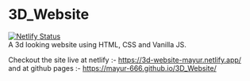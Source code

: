 # 3D_Website

[![Netlify Status](https://api.netlify.com/api/v1/badges/cc593f9b-7856-4f91-8fb7-97a248ee1bed/deploy-status)](https://app.netlify.com/sites/3d-website-mayur/deploys)
<br>
A 3d looking website using HTML, CSS and Vanilla JS.

Checkout the site live at netlify :- https://3d-website-mayur.netlify.app/
<br>
and at github pages :- https://mayur-666.github.io/3D_Website/
